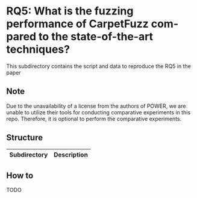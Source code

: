 # RQ5: What is the fuzzing performance of CarpetFuzz com- pared to the state-of-the-art techniques?
This subdirectory contains the script and data to reproduce the RQ5 in the paper

## Note
Due to the unavailability of a license from the authors of POWER, we are unable to utilize their tools for conducting comparative experiments in this repo. Therefore, it is optional to perform the comparative experiments.

## Structure

|Subdirectory|Description|
|----|----|



## How to

TODO